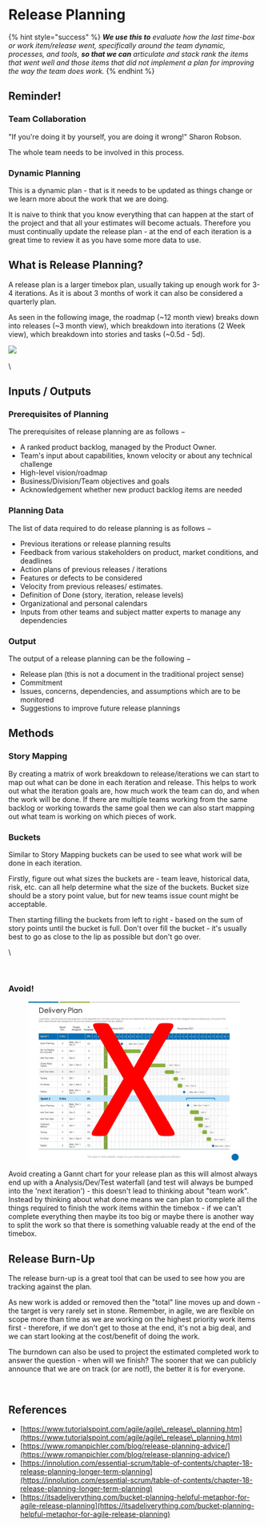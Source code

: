 # Release Planning

{% hint style="success" %}
_**We use this to** evaluate how the last time-box or work item/release went, specifically around the team dynamic, processes, and tools, **so that we can** articulate and stack rank the items that went well and those items that did not implement a plan for improving the way the team does work._
{% endhint %}

## Reminder!  <a href="#howtoguide-releaseplanning-reminder" id="howtoguide-releaseplanning-reminder"></a>

### Team Collaboration <a href="#howtoguide-releaseplanning-teamcollaboration" id="howtoguide-releaseplanning-teamcollaboration"></a>

"If you're doing it by yourself, you are doing it wrong!" Sharon Robson.&#x20;

The whole team needs to be involved in this process.&#x20;

### Dynamic Planning <a href="#howtoguide-releaseplanning-dynamicplanning" id="howtoguide-releaseplanning-dynamicplanning"></a>

This is a dynamic plan - that is it needs to be updated as things change or we learn more about the work that we are doing.&#x20;

It is naive to think that you know everything that can happen at the start of the project and that all your estimates will become actuals. Therefore you must continually update the release plan - at the end of each iteration is a great time to review it as you have some more data to use.&#x20;

## What is Release Planning? <a href="#howtoguide-releaseplanning-whatisreleaseplanning" id="howtoguide-releaseplanning-whatisreleaseplanning"></a>

A release plan is a larger timebox plan, usually taking up enough work for 3-4 iterations. As it is about 3 months of work it can also be considered a quarterly plan.&#x20;

As seen in the following image, the roadmap (\~12 month view) breaks down into releases (\~3 month view), which breakdown into iterations (2 Week view), which breakdown into stories and tasks (\~0.5d - 5d).&#x20;

![](https://46ev833n9u2l3zs8zp44sst3tpr-wpengine.netdna-ssl.com/wp-content/uploads/2018/12/8.-Figure-8-Release-and-Iteration-Plans.png)

\


## Inputs / Outputs <a href="#howtoguide-releaseplanning-inputs-outputs" id="howtoguide-releaseplanning-inputs-outputs"></a>

### Prerequisites of Planning <a href="#howtoguide-releaseplanning-prerequisitesofplanning" id="howtoguide-releaseplanning-prerequisitesofplanning"></a>

The prerequisites of release planning are as follows −

* A ranked product backlog, managed by the Product Owner.&#x20;
* Team's input about capabilities, known velocity or about any technical challenge
* High-level vision/roadmap&#x20;
* Business/Division/Team objectives and goals
* Acknowledgement whether new product backlog items are needed

### Planning Data <a href="#howtoguide-releaseplanning-planningdata" id="howtoguide-releaseplanning-planningdata"></a>

The list of data required to do release planning is as follows −

* Previous iterations or release planning results
* Feedback from various stakeholders on product, market conditions, and deadlines
* Action plans of previous releases / iterations
* Features or defects to be considered
* Velocity from previous releases/ estimates.
* Definition of Done (story, iteration, release levels)&#x20;
* Organizational and personal calendars
* Inputs from other teams and subject matter experts to manage any dependencies

### Output <a href="#howtoguide-releaseplanning-output" id="howtoguide-releaseplanning-output"></a>

The output of a release planning can be the following −

* Release plan (this is not a document in the traditional project sense)
* Commitment
* Issues, concerns, dependencies, and assumptions which are to be monitored
* Suggestions to improve future release plannings

## Methods  <a href="#howtoguide-releaseplanning-methods" id="howtoguide-releaseplanning-methods"></a>

### Story Mapping <a href="#howtoguide-releaseplanning-storymapping" id="howtoguide-releaseplanning-storymapping"></a>

By creating a matrix of work breakdown to release/iterations we can start to map out what can be done in each iteration and release. This helps to work out what the iteration goals are, how much work the team can do, and when the work will be done. If there are multiple teams working from the same backlog or working towards the same goal then we can also start mapping out what team is working on which pieces of work.&#x20;



### Buckets  <a href="#howtoguide-releaseplanning-buckets" id="howtoguide-releaseplanning-buckets"></a>

Similar to Story Mapping buckets can be used to see what work will be done in each iteration. &#x20;

Firstly, figure out what sizes the buckets are - team leave, historical data, risk, etc. can all help determine what the size of the buckets. Bucket size should be a story point value, but for new teams issue count might be acceptable.&#x20;

Then starting filling the buckets from left to right - based on the sum of story points until the bucket is full. Don't over fill the bucket - it's usually best to go as close to the lip as possible but don't go over.

\


<figure><img src="https://itsadeliverything.com/images/Bucket-Plan-with-Releases.png" alt=""><figcaption></figcaption></figure>

### Avoid! <a href="#howtoguide-releaseplanning-avoid" id="howtoguide-releaseplanning-avoid"></a>

<figure><img src="../../.gitbook/assets/image (42).png" alt=""><figcaption></figcaption></figure>

Avoid creating a Gannt chart for your release plan as this will almost always end up with a Analysis/Dev/Test waterfall (and test will always be bumped into the 'next iteration') - this doesn't lead to thinking about "team work". Instead by thinking about what done means we can plan to complete all the things required to finish the work items within the timebox - if we can't complete everything then maybe its too big or maybe there is another way to split the work so that there is something valuable ready at the end of the timebox.&#x20;

## Release Burn-Up <a href="#howtoguide-releaseplanning-releaseburnup" id="howtoguide-releaseplanning-releaseburnup"></a>

The release burn-up is a great tool that can be used to see how you are tracking against the plan.&#x20;

As new work is added or removed then the "total" line moves up and down - the target is very rarely set in stone. Remember, in agile, we are flexible on scope more than time as we are working on the highest priority work items first - therefore, if we don't get to those at the end, it's not a big deal, and we can start looking at the cost/benefit of doing the work.&#x20;

The burndown can also be used to project the estimated completed work to answer the question - when will we finish? The sooner that we can publicly announce that we are on track (or are not!), the better it is for everyone.

<figure><img src="https://www.modernanalyst.com/Portals/0/Users/003/03/3/Burn%20up%20Chart%203.gif" alt=""><figcaption></figcaption></figure>

## References  <a href="#howtoguide-releaseplanning-references" id="howtoguide-releaseplanning-references"></a>

* [https://www.tutorialspoint.com/agile/agile\_release\_planning.htm](https://www.tutorialspoint.com/agile/agile\_release\_planning.htm)
* [https://www.romanpichler.com/blog/release-planning-advice/](https://www.romanpichler.com/blog/release-planning-advice/)
* [https://innolution.com/essential-scrum/table-of-contents/chapter-18-release-planning-longer-term-planning](https://innolution.com/essential-scrum/table-of-contents/chapter-18-release-planning-longer-term-planning)
* [https://itsadeliverything.com/bucket-planning-helpful-metaphor-for-agile-release-planning](https://itsadeliverything.com/bucket-planning-helpful-metaphor-for-agile-release-planning)
